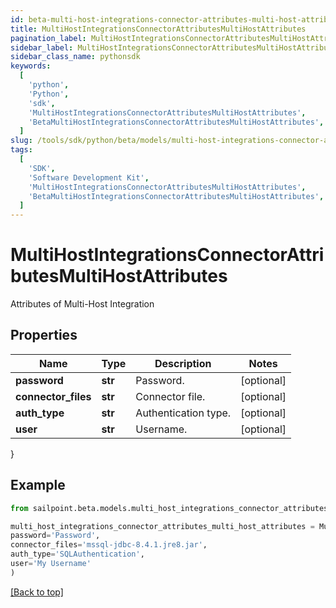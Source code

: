 ```yaml
---
id: beta-multi-host-integrations-connector-attributes-multi-host-attributes
title: MultiHostIntegrationsConnectorAttributesMultiHostAttributes
pagination_label: MultiHostIntegrationsConnectorAttributesMultiHostAttributes
sidebar_label: MultiHostIntegrationsConnectorAttributesMultiHostAttributes
sidebar_class_name: pythonsdk
keywords:
  [
    'python',
    'Python',
    'sdk',
    'MultiHostIntegrationsConnectorAttributesMultiHostAttributes',
    'BetaMultiHostIntegrationsConnectorAttributesMultiHostAttributes',
  ]
slug: /tools/sdk/python/beta/models/multi-host-integrations-connector-attributes-multi-host-attributes
tags:
  [
    'SDK',
    'Software Development Kit',
    'MultiHostIntegrationsConnectorAttributesMultiHostAttributes',
    'BetaMultiHostIntegrationsConnectorAttributesMultiHostAttributes',
  ]
---
```


# MultiHostIntegrationsConnectorAttributesMultiHostAttributes

Attributes of Multi-Host Integration

## Properties

| Name                | Type    | Description          | Notes      |
| ------------------- | ------- | -------------------- | ---------- |
| **password**        | **str** | Password.            | [optional] |
| **connector_files** | **str** | Connector file.      | [optional] |
| **auth_type**       | **str** | Authentication type. | [optional] |
| **user**            | **str** | Username.            | [optional] |

}

## Example

```python
from sailpoint.beta.models.multi_host_integrations_connector_attributes_multi_host_attributes import MultiHostIntegrationsConnectorAttributesMultiHostAttributes

multi_host_integrations_connector_attributes_multi_host_attributes = MultiHostIntegrationsConnectorAttributesMultiHostAttributes(
password='Password',
connector_files='mssql-jdbc-8.4.1.jre8.jar',
auth_type='SQLAuthentication',
user='My Username'
)

```

[[Back to top]](#)
